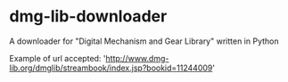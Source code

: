 # dmg-lib-downloader
A downloader for "Digital Mechanism and Gear Library"  written in Python




Example of url accepted: 'http://www.dmg-lib.org/dmglib/streambook/index.jsp?bookid=11244009'
